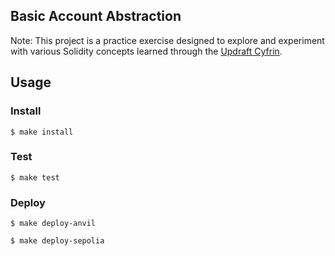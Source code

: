 ## Basic Account Abstraction

Note: This project is a practice exercise designed to explore and experiment with various Solidity concepts learned through the [Updraft Cyfrin](https://updraft.cyfrin.io/courses).

## Usage

### Install

```shell
$ make install
```

### Test

```shell
$ make test
```

### Deploy

```shell
$ make deploy-anvil
```

```shell
$ make deploy-sepolia
```

